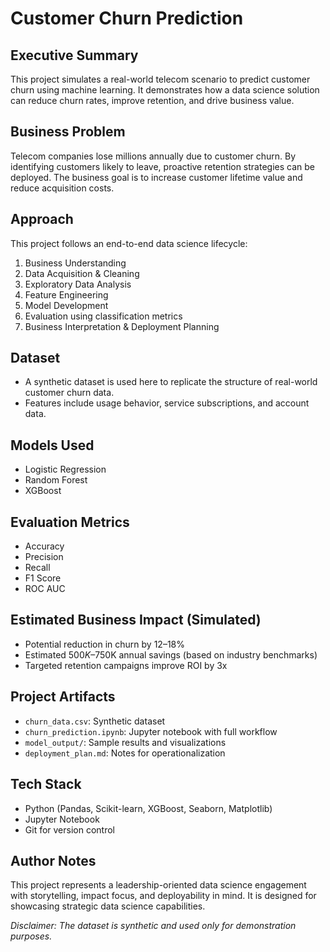 
# Customer Churn Prediction

## Executive Summary
This project simulates a real-world telecom scenario to predict customer churn using machine learning. It demonstrates how a data science solution can reduce churn rates, improve retention, and drive business value.

## Business Problem
Telecom companies lose millions annually due to customer churn. By identifying customers likely to leave, proactive retention strategies can be deployed. The business goal is to increase customer lifetime value and reduce acquisition costs.

## Approach
This project follows an end-to-end data science lifecycle:
1. Business Understanding
2. Data Acquisition & Cleaning
3. Exploratory Data Analysis
4. Feature Engineering
5. Model Development
6. Evaluation using classification metrics
7. Business Interpretation & Deployment Planning

## Dataset
- A synthetic dataset is used here to replicate the structure of real-world customer churn data.
- Features include usage behavior, service subscriptions, and account data.

## Models Used
- Logistic Regression
- Random Forest
- XGBoost

## Evaluation Metrics
- Accuracy
- Precision
- Recall
- F1 Score
- ROC AUC

## Estimated Business Impact (Simulated)
- Potential reduction in churn by 12–18%
- Estimated $500K–$750K annual savings (based on industry benchmarks)
- Targeted retention campaigns improve ROI by 3x

## Project Artifacts
- `churn_data.csv`: Synthetic dataset
- `churn_prediction.ipynb`: Jupyter notebook with full workflow
- `model_output/`: Sample results and visualizations
- `deployment_plan.md`: Notes for operationalization

## Tech Stack
- Python (Pandas, Scikit-learn, XGBoost, Seaborn, Matplotlib)
- Jupyter Notebook
- Git for version control

## Author Notes
This project represents a leadership-oriented data science engagement with storytelling, impact focus, and deployability in mind. It is designed for showcasing strategic data science capabilities.

*Disclaimer: The dataset is synthetic and used only for demonstration purposes.*
